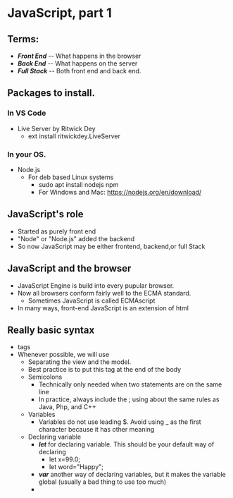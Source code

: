 # JavaScript, part 1

## Terms:

* ***Front End*** -- What happens in the browser
* ***Back End*** -- What happens on the server
* ***Full Stack*** -- Both front end and back end.


## Packages to install.

### In VS Code

* Live Server by Ritwick Dey
  * ext install ritwickdey.LiveServer

### In your OS.

* Node.js
  * For deb based Linux systems
    * sudo apt install nodejs npm
    * For Windows and Mac: https://nodejs.org/en/download/


## JavaScript's role

* Started as purely front end
* "Node" or "Node.js" added the backend
* So now JavaScript may be either frontend, backend,or full Stack

## JavaScript and the browser

* JavaScript Engine is build into every pupular browser.
* Now all browsers conform fairly well to the ECMA standard.  
  * Sometimes JavaScript is called ECMAscript
* In many ways, front-end JavaScript is an extension of html

## Really basic syntax

* <script> ... </script> tags
* Whenever possible, we will use <script src="something.js"></script>
  * Separating the view and the model.
  * Best practice is to put this tag at the end of the body
  * Semicolons
    * Technically only needed when two statements are on the same line
    * In practice, always include the ; using about the same rules as Java, Php, and C++
  * Variables
    * Variables do not use leading $.  Avoid using _ as the first character because it has other meaning
  * Declaring variable
    * ***let*** for declaring variable.  This should be your default way of declaring
      * let x=99.0;
      * let word="Happy";
    * ***var*** another way of declaring variables, but it makes the variable global (usually a bad thing to use too much)
    * 
